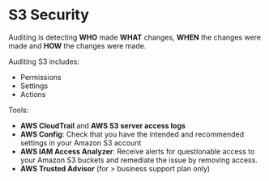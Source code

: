 # S3 Security

Auditing is detecting **WHO** made **WHAT** changes, **WHEN** the changes were made and **HOW** the changes were made.

Auditing S3 includes:

- Permissions
- Settings
- Actions

Tools:

- **AWS CloudTrail** and **AWS S3 server access logs**
- **AWS Config**: Check that you have the intended and recommended settings in your Amazon S3 account
- **AWS IAM Access Analyzer**: Receive alerts for questionable access to your Amazon S3 buckets and remediate the issue by removing access.
- **AWS Trusted Advisor** (for > business support plan only)

